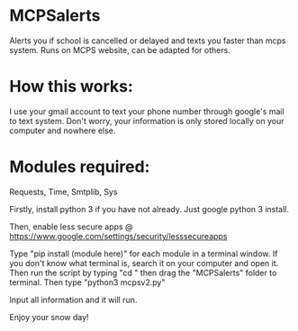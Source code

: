 # MCPSalerts
Alerts you if school is cancelled or delayed and texts you faster than mcps system. Runs on MCPS website, can be adapted for others.

# How this works:
I use your gmail account to text your phone number through google's mail to text system. Don't worry, your information is only stored locally on your computer and nowhere else. 

# Modules required:
Requests,
Time,
Smtplib,
Sys

Firstly, install python 3 if you have not already. Just google python 3 install.

Then, enable less secure apps @ https://www.google.com/settings/security/lesssecureapps

Type "pip install (module here)" for each module in a terminal window. If you don't know what terminal is, search it on your computer and open it. Then run the script by typing "cd " then drag the "MCPSalerts" folder to terminal. Then type "python3 mcpsv2.py"

Input all information and it will run.


Enjoy your snow day!

